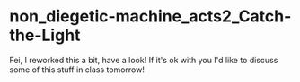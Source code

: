 # non_diegetic-machine_acts2_Catch-the-Light

Fei, I reworked this a bit, have a look! If it's ok with you I'd like to discuss some of this stuff in class tomorrow!
